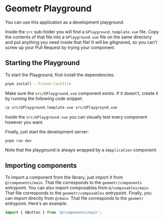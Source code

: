 # Geometr Playground

You can use this application as a development playground.

Inside the `src` sub-folder you will find a `GPlayground.template.vue` file. Copy the contents of that file into a `GPlayground.vue` file on the same directory and put anything you need inside that file! It will be gitignored, so you can't screw up your Pull Request by trying your component.

## Starting the Playground

To start the Playground, first install the dependencies:

```sh
pnpm install --frozen-lockfile
```

Make sure the `src/GPlayground.vue` component exists. If it doesn't, create it by running the following code snippet:

```sh
cp src/GPlayground.template.vue src/GPlaygroynd.vue
```

Inside the `src/GPlayground.vue` you can visually test every component however you want.

Finally, just start the development server:

```sh
pnpm run dev
```

Note that the playground is always wrapped by a `GApplication` component.

## Importing components

To import a component from the library, just import it from `@/components/main`. That file corresponds to the `geometr/components` entrypoint. You can also import composables from `@/composables/main`. That file corresponds to the `geometr/composables` entrypoint. Finally, you can import directly from `@/main`. That file corresponds to the `geometr` entrypoint. Here's an example:

```ts
import { GButton } from '@/components/main';
```
